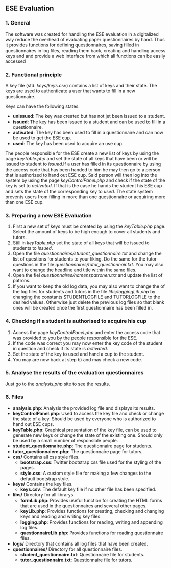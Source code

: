 
## ESE Evaluation

### 1. General
The software was created for handling the ESE evaluation in a digitalized way reduce the overhead of evaluating paper questionnaires by hand. Thus it provides functions for defining questionnaires, saving filled in questionnaires in log files, reading them back, creating and handling access keys and and provide a web interface from which all functions can be easily accessed  

### 2. Functional principle                                                      

A key file (std. *keys/keys.csv*) contains a list of keys and their state. The keys are used to authenticate a user that wants to fill in a new questionnaire.                                                               

Keys can have the following states:                                          
* **unissued**: The key was created but has not jet been issued to a student.                                                   
* **issued**: The key has been issued to a student and can be used to fill in a questionnaire.                                   
* **activated**: The key has been used to fill in a questionnaire and can now be used to get the ESE cup.                            
* **used**: The key has been used to acquire an use cup.

The people responsible for the ESE create a new list of keys by using the page *keyTable.php* and set the state of all keys that have been or will be issued to student to *issued*.If a user has filled in its questionnaire by using the access code that has been handed to him he may then go to a person that is authorized to hand out ESE cup. Said person will then log into the system by using the page *keyControlPanel.php* and check if the state of the key is set to *activated*. If that is the case he hands the student his ESE cup and sets the state of the corresponding key to *used*. The state system prevents users from filling in more than one questionnaire or acquiring more than one ESE cup.                

### 3. Preparing a new ESE Evaluation                                            

1. First a new set of keys must be created by using the *keyTable.php* page. Select the amount of keys to be high enough to cover all students and tutors.                                                                   
2. Still in *keyTable.php* set the state of all keys that will be issued to students to *issued*.                                       
3. Open the file *questionnaires/student_questionnaire.txt* and change the list of questions for students to your liking. Do the same for the tutor questions in the file *questionnaires/tutor_questionnair.txt*. You may also want to change the headline and title within the same files. 
4. Open the fiel *questionnaires/namenspatronen.txt* and update the list of patrons.
5. If you want to keep the old log data, you may also want to change the of the log files for students and tutors in the file *libs/loggingLib.php* by changing the constants STUDENTLOGFILE and TUTORLOGFILE to the desired values. Otherwise just delete the previous log files so that blank ones will be created once the first questionnaire has been filled in.                                       

### 4. Checking if a student is authorised to acquire his cup                    

1. Access the page *keyControlPanel.php* and enter the access code that was provided to you by the people responsible for the ESE.          
2. If the code was correct you may now enter the key code of the student in question and check if its state is *activated*.                 
3. Set the state of the key to used and hand a cup to the student.           
4. You may are now back at step b) and may check a new code.                 

### 5. Analyse the results of the evaluation questionnaires                      

Just go to the *analysis.php* site to see the results.                                                                      

### 6. Files                                                                     

* **analysis.php**: Analysis the provided log file and displays its results.                 
* **keyControlPanel.php**: Used to access the key file and check or change the state of a key. Should be used by everyone who is authorized to hand out ESE cups.
* **keyTable.php**: Graphical presentation of the key file, can be used to generate new keys or change the state of the existing one. Should only be used by a small number of responsible people. 
* **student_questionnaire.php**: The questionnaire page for students.  
* **tutor_questionnaiere.php**: The questionnaire page for tutors.    
* **css/** Contains all css style files.         
    * **bootstrap.css**: Twitter bootstrap css file used for the styling of the pages.             
    * **style.css**: A custom style file for making a few changes to the default bootstrap style.                                
* **keys/** Contains the key files.               
    * **keys.csv**: The default key file if no other file has been specified.                   
* **libs/** Directory for all librarys.           
    * **formLib.php**: Provides useful function for creating the HTML forms that are used in the questionnaires and several other pages.       
    * **keyLib.php**: Provides functions for creating, checking and changing keys and reading and writing key files.        
    * **logging.php**: Provides functions for reading, writing and appending log files.      
    * **questionnaireLib.php**: Provides functions for reading questionnaire files.                  
* **logs/** Directory that contains all log files that have been created.               
* **questionnaires/** Directory for all questionnaire files.
    * **student_questionnaire.txt**: Questionnaire file for students.      
    * **tutor_questionnaire.txt**: Questionnaire file for tutors.
